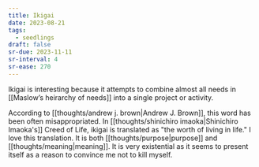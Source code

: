 ```yaml
---
title: Ikigai
date: 2023-08-21
tags:
  - seedlings
draft: false
sr-due: 2023-11-11
sr-interval: 4
sr-ease: 270
---
```

Ikigai is interesting because it attempts to combine almost all needs in [[Maslow’s heirarchy of needs]] into a single project or activity.

According to [[thoughts/andrew j. brown|Andrew J. Brown]], this word has been often misappropriated. In [[thoughts/shinichiro imaoka|Shinichiro Imaoka's]] Creed of Life, ikigai is translated as "the worth of living in life." I love this translation. It is both [[thoughts/purpose|purpose]] and [[thoughts/meaning|meaning]]. It is very existential as it seems to present itself as a reason to convince me not to kill myself.